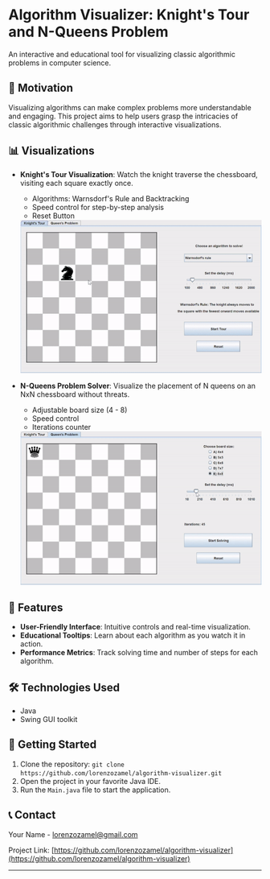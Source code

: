 # Algorithm Visualizer: Knight's Tour and N-Queens Problem

An interactive and educational tool for visualizing classic algorithmic problems in computer science.

## 🎯 Motivation

Visualizing algorithms can make complex problems more understandable and engaging. This project aims to help users grasp the intricacies of classic algorithmic challenges through interactive visualizations.

## 📊 Visualizations

- **Knight's Tour Visualization**: Watch the knight traverse the chessboard, visiting each square exactly once.
  - Algorithms: Warnsdorf's Rule and Backtracking
  - Speed control for step-by-step analysis
  - Reset Button
    

  <img src="Knight.gif" alt="Knight's Tour Visualization" width="600" />

- **N-Queens Problem Solver**: Visualize the placement of N queens on an NxN chessboard without threats.
  - Adjustable board size (4 - 8)
  - Speed control
  - Iterations counter

  <img src="Queens.gif" alt="N-Queens Visualization" width="600" />

## 🚀 Features

- **User-Friendly Interface**: Intuitive controls and real-time visualization.
- **Educational Tooltips**: Learn about each algorithm as you watch it in action.
- **Performance Metrics**: Track solving time and number of steps for each algorithm.


## 🛠️ Technologies Used

- Java
- Swing GUI toolkit

## 🚀 Getting Started

1. Clone the repository:
`git clone https://github.com/lorenzozamel/algorithm-visualizer.git`
2. Open the project in your favorite Java IDE.
3. Run the `Main.java` file to start the application.


## 📞 Contact

Your Name - [lorenzozamel@gmail.com](mailto:lorenzozamel@gmail.com)

Project Link: [https://github.com/lorenzozamel/algorithm-visualizer](https://github.com/lorenzozamel/algorithm-visualizer)

---

   
